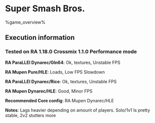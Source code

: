 # Super Smash Bros. 

%game_overview%

## Execution information

### Tested on RA 1.18.0 Crossmix 1.1.0 Performance mode

**RA ParaLLEl Dynarec/Gln64**: Ok, textures, Unstable FPS

**RA Mupen Pure/HLE**: Loads, Low FPS Slowdown

**RA ParaLLEl Dynarec/Rice**: Ok, textures, Unstable FPS

**RA Mupen Dynarec/HLE**: Good, Minor FPS

**Recommended Core config**: RA Mupen Dynarec/HLE

**Notes**: Lags heavier depending on amount of players. Solo/1v1 Is pretty stable, 2v2 stutters more